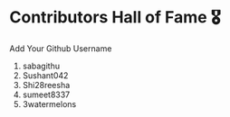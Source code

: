 # Contributors Hall of Fame 🎖
Add Your Github Username

1. sabagithu
2. Sushant042
3. Shi28reesha
4. sumeet8337
5. 3watermelons









